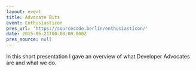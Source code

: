 ```yaml
---
layout: event
title: Advocate Bits
event: Enthusiasticon
pres_url: 'https://sourcecode.berlin/enthusiasticon/'
date: 2015-06-21T00:00:00.000Z
pres_source: null
---
```


In this short presentation I gave an overview of what Developer Advocates are and what we do.
